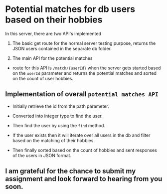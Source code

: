 # Potential matches for db users based on their hobbies


In this server, there are two API's implemented 

1) The basic get route for the normal server testing purpose, returns the JSON users contained in the separate db folder.

2) The main API for the potential matches

- route for this API is `/match/{userId}` when the server gets started based on the `userId` parameter and returns the potential matches and sorted on the count of user hobbies.

## Implementation of overall `potential matches API` 

- Initially retrieve the id from the path parameter.

- Converted into integer type to find the user.

- Then find the user by using the `find` method. 

- If the user exists then it will iterate over all users in the db and filter based on the matching of their hobbies.

- Then finally sorted based on the count of hobbies and sent responses of the users in JSON format. 

## I am grateful for the chance to submit my assignment and look forward to hearing from you soon.
